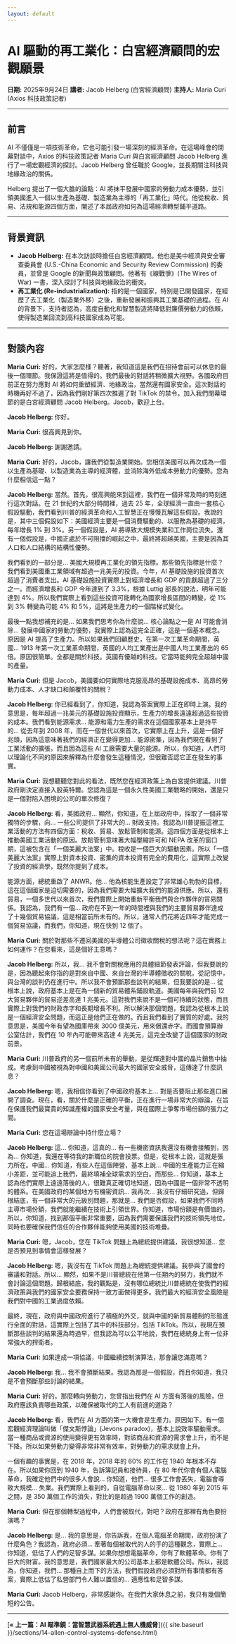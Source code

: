 ```yaml
---
layout: default
---
```

# AI 驅動的再工業化：白宮經濟顧問的宏觀願景

**日期:** 2025年9月24日
**講者:** Jacob Helberg (白宮經濟顧問)
**主持人:** Maria Curi (Axios 科技政策記者)

---

## 前言

AI 不僅僅是一項技術革命，它也可能引發一場深刻的經濟革命。在這場峰會的閉幕對談中，Axios 的科技政策記者 Maria Curi 與白宮經濟顧問 Jacob Helberg 進行了一場宏觀經濟的探討。Jacob Helberg 曾任職於 Google，並長期關注科技與地緣政治的關係。

Helberg 提出了一個大膽的論點：AI 將抹平發展中國家的勞動力成本優勢，並引領美國進入一個以生產為基礎、製造業為主導的「再工業化」時代。他從稅收、貿易、法規和能源四個方面，闡述了本屆政府如何為這場經濟轉型鋪平道路。

---

## 背景資訊

*   **Jacob Helberg:** 在本次訪談時擔任白宮經濟顧問。他也是美中經濟與安全審查委員會 (U.S.-China Economic and Security Review Commission) 的委員，並曾是 Google 的新聞與政策顧問。他著有《線戰爭》(The Wires of War) 一書，深入探討了科技與地緣政治的衝突。
*   **再工業化 (Re-industrialization):** 指的是一個國家，特別是已開發國家，在經歷了去工業化（製造業外移）之後，重新發展和振興其工業基礎的過程。在 AI 的背景下，支持者認為，高度自動化和智慧製造將降低對廉價勞動力的依賴，使得製造業回流到高科技國家成為可能。

---

## 對談內容

**Maria Curi:** 好的，大家怎麼樣？聽著，我知道這是我們在招待會前可以休息的最後一個環節。我保證這將是值得的。我們最後的對話將稍微擴大視野。各國政府目前正在努力應對 AI 將如何重塑經濟、地緣政治，當然還有國家安全。這次對話的時機再好不過了，因為我們剛好第四次推遲了對 TikTok 的禁令。加入我們閉幕環節的是白宮經濟顧問 Jacob Helberg。Jacob，歡迎上台。

**Jacob Helberg:** 你好。

**Maria Curi:** 很高興見到你。

**Jacob Helberg:** 謝謝邀請。

**Maria Curi:** 好的，Jacob，讓我們從製造業開始。您相信美國可以再次成為一個以生產為基礎、以製造業為主導的經濟體，並消除海外低成本勞動力的優勢。您為什麼相信這一點？

**Jacob Helberg:** 當然。首先，很高興能來到這裡，我們在一個非常及時的時刻進行這次對話。在 21 世紀的大部分時間裡，過去 25 年，全球經濟一直由一套核心假設驅動，我們看到川普的經濟革命和人工智慧正在慢慢瓦解這些假設。我說的是，其中三個假設如下：美國經濟主要是一個消費驅動的、以服務為基礎的經濟，每年增長 1% 到 3%。另一個假設是，AI 將導致大規模失業和工作崗位流失。還有一個假設是，中國正處於不可阻擋的崛起之中，最終將超越美國，主要是因為其人口和人口結構的結構性優勢。

我們看到的一部分是... 美國大規模再工業化的領先指標。那些領先指標是什麼？我們看到美國重工業領域有超過一兆美元的投資。今年，AI 基礎設施的投資首次超過了消費者支出。AI 基礎設施投資實際上對經濟增長和 GDP 的貢獻超過了三分之一。而經濟增長和 GDP 今年達到了 3.3%，根據 Luttig 部長的說法，明年可能達到 4%。所以我們實際上看到這些投資可能轉化為國家增長區間的轉變，從 1% 到 3% 轉變為可能 4% 和 5%，這將是生產力的一個階梯式變化。

最後一點我想補充的是... 如果我們思考你為什麼說... 核心論點之一是 AI 可能會消除... 發展中國家的勞動力優勢，我實際上認為這完全正確，這是一個基本概念。原因是 AI 提高了生產力。所以如果我們回顧歷史，在第一次工業革命期間，英國... 1913 年第一次工業革命期間，英國的人均工業產出是中國人均工業產出的 65 倍。原因很簡單。全都是關於科技。英國有優越的科技。它當時能夠完全超越中國的產量。

**Maria Curi:** 但是 Jacob，美國要如何實際地克服高昂的基礎設施成本、高昂的勞動力成本、人才缺口和顛覆性的關稅？

**Jacob Helberg:** 你已經看到了，你知道，我認為答案實際上正在即時上演。我的意思是，每年超過一兆美元的基礎設施投資顯示，生產力的增長遠遠超過這些投資的成本。我們看到能源需求... 能源和電力生產的需求在這個國家基本上是持平的... 從去年到 2008 年，而在一個世代以來首次，它實際上在上升，這是一個好兆頭，因為這意味著我們的經濟正在變得更加... 能源密集，因為我們現在看到了工業活動的擴張，而且因為這些 AI 工廠需要大量的能源。所以，你知道，人們可以理論化不同的原因來解釋為什麼會發生這種情況，但很難否認它正在發生的事實。

**Maria Curi:** 我想聽聽您對此的看法，既然您在經濟政策上為白宮提供建議。川普政府剛決定直接入股英特爾。您認為這是一個永久性美國工業戰略的開始，還是只是一個對陷入困境的公司的單次修復？

**Jacob Helberg:** 看，美國政府... 顯然，你知道，在上屆政府中，採取了一個非常獨特的步驟，向... 一些公司提供了非常大的... 財政支持。我認為川普提振這裡工業活動的方法有四個方面：稅收、貿易、放鬆管制和能源。這四個方面是從根本上推動美國工業活動的原因。放鬆管制意味著大幅壓縮許可和 NEPA 改革的窗口期，這被包含在「一個美麗大法案」中。稅收是一個巨大的驅動因素。所以「一個美麗大法案」實際上對資本投資、密集的資本投資有完全的費用化，這實際上改變了投資的經濟學，既然你提到了成本。

能源方面，總統重啟了 ANWR。他... 他為核能生產設定了非常雄心勃勃的目標，這在這個國家是迫切需要的，因為我們需要大幅擴大我們的能源供應。所以，還有貿易，一個多世代以來首次，我們實際上開始重新平衡我們與合作夥伴的貿易關係。我認為，我們有一個... 政府在不到一年的時間裡與我們的主要貿易夥伴達成了十幾個貿易協議，這是相當前所未有的。所以，通常人們花將近四年才能完成一個貿易協議，而我們，你知道，現在快到 12 個了。

**Maria Curi:** 關於對那些不遷回美國的半導體公司徵收關稅的想法呢？這在實務上如何運作？在您看來，這是個好主意嗎？

**Jacob Helberg:** 所以，我... 我不會對關稅應用的具體細節發表評論，但我要說的是，因為聽起來你指的是對來自中國、來自台灣的半導體徵收的關稅。從記憶中，與台灣的談判仍在進行中。所以我不會預斷那些談判的結果，但我要說的是... 從根本上說，政府基本上是在為一個新的貿易體系鋪設軌道。美國每年與我們前 12 大貿易夥伴的貿易逆差高達 1 兆美元。這對我們來說不是一個可持續的狀態，而且實際上對我們的財政赤字和長期增長不利。所以解決那個問題，我認為從根本上說是一個經濟安全問題，而這正是他們正在做的。而且我們看到了實質的好處。我的意思是，美國今年有望為國庫帶來 3000 億美元，用來償還赤字。而國會預算辦公室估計，我們在 10 年內可能帶來高達 4 兆美元，這完全改變了這個國家的財政前景。

**Maria Curi:** 川普政府的另一個前所未有的舉動，是從輝達對中國的晶片銷售中抽成。考慮到中國被視為對中國和美國公司最大的國家安全威脅，這傳達了什麼訊息？

**Jacob Helberg:** 嗯，我相信你看到了中國政府基本上... 對是否要阻止那些進口展開了調查。現在，看，關於什麼是正確的平衡，正在進行一場非常大的辯論，在旨在保護我們最寶貴的知識產權的國家安全考量，與在國際上爭奪市場份額的張力之間。

**Maria Curi:** 您在這場辯論中持什麼立場？

**Jacob Helberg:** 這... 你知道，這真的... 有一些機密資訊我還沒有機會接觸到，因為... 你知道，我還在等待我的新職位的院會投票。但是，從根本上說，這就是張力所在。中國... 你知道，有些人在這個陣營，基本上說... 中國的生產能力正在縮小差距，並可能追上我們，最終填補全球需求的空白。而那些... 你知道，基本上認為他們實際上遠遠落後的人，很難真正確切地知道，因為中國是一個非常不透明的體系。在美國政府的某個地方有機密資訊... 我再次... 我沒有仔細研究過，但歸根結底，有一個非常大的元級別問題，那就是... 我們是否假設，如果我們不同時主導市場份額，我們就能繼續在技術上引領世界。你知道，市場份額是有價值的，所以，你知道，找到那個平衡非常重要，因為我們需要保護我們的技術領先地位，同時也要確保我們信任的合作夥伴能夠使用美國的技術堆疊。

**Maria Curi:** 嗯，Jacob，您在 TikTok 問題上為總統提供建議，我很想知道... 您是否預見到事情會這樣發展？

**Jacob Helberg:** 嗯，我沒有在 TikTok 問題上為總統提供建議。我參與了國會的審議和對話。所以... 顯然，如果不是川普總統在他第一任期內的努力，我們就不會討論這個問題。歸根結底，我的觀點是，沒有哪位總統比川普總統在使我們的經濟政策與我們的國家安全要務保持一致方面做得更多。我們最大的經濟安全風險是我們對中國的工業過度依賴。

最終，現在，政府與中國政府進行了積極的外交，就與中國的新貿易體制的形態進行全面的對話，這實際上包括了其中的科技部分，包括 TikTok。所以，我現在預斷那些談判的結果還為時過早，但我認為可以公平地說，我們在總統身上有一位非常強大的捍衛者。

**Maria Curi:** 如果達成一項協議，中國繼續控制演算法，那會讓您滿意嗎？

**Jacob Helberg:** 我... 我不會預斷結果。我認為那是一個假設，而且你知道，我只是不會預斷那些討論的結果。

**Maria Curi:** 好的。那麼轉向勞動力，您曾指出我們在 AI 方面有落後的風險，但政府應該負責哪些政策，以確保被取代的工人有前進的道路？

**Jacob Helberg:** 看，我們在 AI 方面的第一大機會是生產力。原因如下。有一個宏觀經濟理論叫做「傑文斯悖論」(Jevons paradox)，基本上說效率驅動需求。當一種商品或資源的使用變得更有效率時，對該商品和資源的需求會上升，而不是下降。所以如果勞動力變得非常非常有效率，對勞動力的需求就會上升。

一個有趣的事實是，在 2018 年，2018 年的 60% 的工作在 1940 年根本不存在。所以如果你回到 1940 年，告訴簿記員和接待員，在 80 年代你會有個人電腦革命，我確定他們中的很多人會說... 你知道，他們... 很多工作會丟失，電腦會導致大規模... 失業。我們實際上看到的，自從電腦革命以來... 從 1980 年到 2015 年之間，是 350 萬個工作的消失，對比的是超過 1900 萬個工作的創造。

**Maria Curi:** 但在那個轉型過程中，人們會被取代，對吧？政府在那裡有角色要扮演嗎？

**Jacob Helberg:** 是... 我的意思是，你告訴我，在個人電腦革命期間，政府扮演了什麼角色？我認為，政府必須... 牽著每個被取代的人的手的這種觀念，實際上... 你知道，低估了人們的足智多謀。如果你想想電腦革命，你有了軟體革命。你有了巨大的財富。我的意思是，我們國家最大的公司基本上都是軟體公司。所以，我認為，你知道，我們... 那種自上而下的方法，我們假設政府必須對所有事情都有答案，實際上低估了私營部門令人難以置信的... 適應性和足智多謀。

**Maria Curi:** Jacob Helberg，非常感謝你。在我們大家休息之前，我只有幾個簡短的公告。

---
[**&laquo; 上一篇：AI 瞄準鏡：當智慧武器系統遇上無人機威脅**]({{ site.baseurl }}/sections/14-allen-control-systems-defense.html)